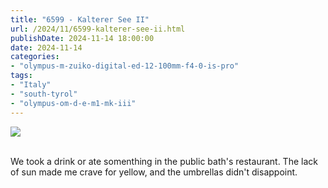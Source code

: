 ```yaml
---
title: "6599 - Kalterer See II"
url: /2024/11/6599-kalterer-see-ii.html
publishDate: 2024-11-14 18:00:00
date: 2024-11-14
categories:
- "olympus-m-zuiko-digital-ed-12-100mm-f4-0-is-pro"
tags:
- "Italy"
- "south-tyrol"
- "olympus-om-d-e-m1-mk-iii"
---
```

<div class="container">
<div class="center"><a target="_blank" href="https://d25zfm9zpd7gm5.cloudfront.net/1200x1200/2020/20200907_155712_lr.jpg"><img class="webfeedsFeaturedVisual" src="https://d25zfm9zpd7gm5.cloudfront.net/0600x0600/2020/20200907_155712_lr.jpg" /></a></div>
</div>
<br />

We took a drink or ate somenthing in the public bath's
restaurant. The lack of sun made me crave for yellow, and
the umbrellas didn't disappoint.
